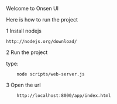 Welcome to Onsen UI

Here is how to run the project

1 Install nodejs

	http://nodejs.org/download/
	
2 Run the project

type: 
	
		node scripts/web-server.js

3 Open the url

		http://localhost:8000/app/index.html